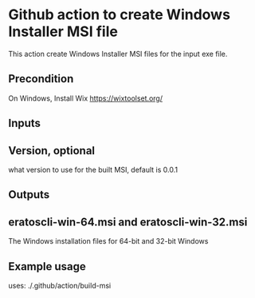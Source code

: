 # Github action to create Windows Installer MSI file

This action create Windows Installer MSI files for the input exe file.

## Precondition
On Windows, Install Wix https://wixtoolset.org/

## Inputs

## Version, optional
what version to use for the built MSI, default is 0.0.1

## Outputs

## eratoscli-win-64.msi and eratoscli-win-32.msi

The Windows installation files for 64-bit and 32-bit Windows

## Example usage
uses: ./.github/action/build-msi
